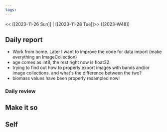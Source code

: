 ```yaml
---
tags:
---
```

<< [[2023-11-26 Sun]] | [[2023-11-28 Tue]]>>
[[2023-W48]]

## Daily report
- Work from home. Later I want to improve the code for data import (make everything an ImageCollection)
- age comes as int8, the rest right now is float32.
- trying to find out how to properly export images with bands and/or image collections. and what's the difference between the two?
- biomass values have been properly resampled now!
### Daily review
## Make it so


## Self

